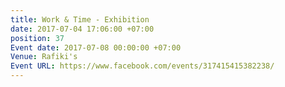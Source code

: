 ```yaml
---
title: Work & Time - Exhibition
date: 2017-07-04 17:06:00 +07:00
position: 37
Event date: 2017-07-08 00:00:00 +07:00
Venue: Rafiki's
Event URL: https://www.facebook.com/events/317415415382238/
---
```


